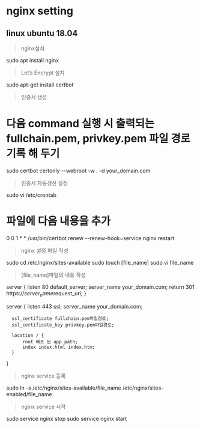 # nginx setting
## linux ubuntu 18.04

> nginx설치  

  sudo apt install nginx

> Let’s Encrypt 설치

  sudo apt-get install certbot

> 인증서 생성

  # 다음 command 실행 시 출력되는 fullchain.pem, privkey.pem 파일 경로 기록 해 두기
  sudo certbot certonly --webroot -w . -d your_domain.com

> 인증서 자동갱신 설정
 
  sudo vi /etc/crontab 
  # 파일에 다음 내용을 추가
  0 0 1 * * /usr/bin/certbot renew --renew-hook=service nginx restart

> nginx 설정 파일 작성

  sudo cd /etc/nginx/sites-available
  sudo touch [file_name]
  sudo vi file_name
  
> [file_name]파일의 내용 작성
 
  server {
    listen 80 default_server;
    server_name your_domain.com;
    return 301 https://$server_name$request_uri;
  }

  server {
      listen 443 ssl;
      server_name your_domain.com;

      ssl_certificate fullchain.pem파일경로;
      ssl_certificate_key privkey.pem파일경로;

      location / {
          root 배포 된 app path;
          index index.html index.htm;
      }
  }
  
> nginx service 등록
 
  sudo ln -s /etc/nginx/sites-available/file_name /etc/nginx/sites-enabled/file_name

> nginx service 시작
 
  sudo service nginx stop
  sudo service nginx start
